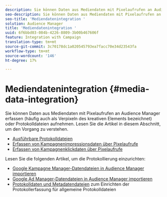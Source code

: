 ```yaml
---
description: Sie können Daten aus Mediendaten mit Pixelaufrufen an Audience Manager erfassen (häufig auch als Verpixeln des kreativen Elements bezeichnet) oder Protokolldateien aufnehmen.
seo-description: Sie können Daten aus Mediendaten mit Pixelaufrufen an Audience Manager erfassen (häufig auch als Verpixeln des kreativen Elements bezeichnet) oder Protokolldateien aufnehmen.
seo-title: 'Mediendatenintegration '
solution: Audience Manager
title: 'Mediendatenintegration '
uuid: 6f6bbd03-084b-4226-8809-3b00b467606f
feature: Integration with Campaign
translation-type: tm+mt
source-git-commit: 3c70178dc1a020545793ea7facc70e34d23543fa
workflow-type: tm+mt
source-wordcount: '146'
ht-degree: 17%

---
```



# Mediendatenintegration {#media-data-integration}

Sie können Daten aus Mediendaten mit Pixelaufrufen an Audience Manager erfassen (häufig auch als Verpixeln des kreativen Elements bezeichnet) oder Protokolldateien aufnehmen. Lesen Sie die Artikel in diesem Abschnitt, um den Vorgang zu verstehen.

<!-- c_camp_data_int.xml -->

* [Ausführbare Protokolldateien](/help/using/integration/media-data-integration/actionable-log-files.md)
* [Erfassen von Kampagnenimpressionsdaten über Pixelaufrufe](/help/using/integration/media-data-integration/impression-data-pixels.md)
* [Erfassen von Kampagnenklickdaten über Pixelaufrufe](/help/using/integration/media-data-integration/click-data-pixels.md)

Lesen Sie die folgenden Artikel, um die Protokollierung einzurichten:

* [Google Kampagne Manager-Datendateien in Audience Manager importieren](/help/using/reporting/audience-optimization-reports/aor-advertisers/import-dcm.md)
* [Google Ad Manager-Datendateien in Audience Manager importieren ](/help/using/reporting/audience-optimization-reports/aor-publishers/import-dfp.md)
* [Protokolldaten und Metadatendateien](/help/using/reporting/audience-optimization-reports/metadata-files-intro/metadata-files-intro.md) zum Einrichten der Protokollerfassung für allgemeine Protokolldateien
